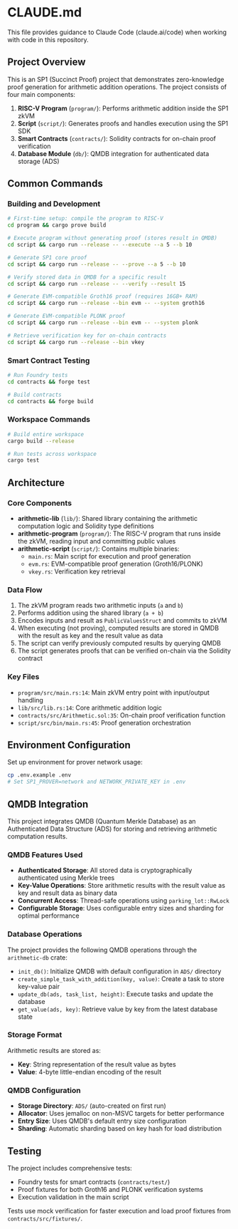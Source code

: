 # CLAUDE.md

This file provides guidance to Claude Code (claude.ai/code) when working with code in this repository.

## Project Overview

This is an SP1 (Succinct Proof) project that demonstrates zero-knowledge proof generation for arithmetic addition operations. The project consists of four main components:

1. **RISC-V Program** (`program/`): Performs arithmetic addition inside the SP1 zkVM
2. **Script** (`script/`): Generates proofs and handles execution using the SP1 SDK
3. **Smart Contracts** (`contracts/`): Solidity contracts for on-chain proof verification
4. **Database Module** (`db/`): QMDB integration for authenticated data storage (ADS)

## Common Commands

### Building and Development
```bash
# First-time setup: compile the program to RISC-V
cd program && cargo prove build

# Execute program without generating proof (stores result in QMDB)
cd script && cargo run --release -- --execute --a 5 --b 10

# Generate SP1 core proof
cd script && cargo run --release -- --prove --a 5 --b 10

# Verify stored data in QMDB for a specific result
cd script && cargo run --release -- --verify --result 15

# Generate EVM-compatible Groth16 proof (requires 16GB+ RAM)
cd script && cargo run --release --bin evm -- --system groth16

# Generate EVM-compatible PLONK proof
cd script && cargo run --release --bin evm -- --system plonk

# Retrieve verification key for on-chain contracts
cd script && cargo run --release --bin vkey
```

### Smart Contract Testing
```bash
# Run Foundry tests
cd contracts && forge test

# Build contracts
cd contracts && forge build
```

### Workspace Commands
```bash
# Build entire workspace
cargo build --release

# Run tests across workspace
cargo test
```

## Architecture

### Core Components

- **arithmetic-lib** (`lib/`): Shared library containing the arithmetic computation logic and Solidity type definitions
- **arithmetic-program** (`program/`): The RISC-V program that runs inside the zkVM, reading input and committing public values
- **arithmetic-script** (`script/`): Contains multiple binaries:
  - `main.rs`: Main script for execution and proof generation
  - `evm.rs`: EVM-compatible proof generation (Groth16/PLONK)
  - `vkey.rs`: Verification key retrieval

### Data Flow

1. The zkVM program reads two arithmetic inputs (`a` and `b`)
2. Performs addition using the shared library (`a + b`)
3. Encodes inputs and result as `PublicValuesStruct` and commits to zkVM
4. When executing (not proving), computed results are stored in QMDB with the result as key and the result value as data
5. The script can verify previously computed results by querying QMDB
6. The script generates proofs that can be verified on-chain via the Solidity contract

### Key Files

- `program/src/main.rs:14`: Main zkVM entry point with input/output handling
- `lib/src/lib.rs:14`: Core arithmetic addition logic
- `contracts/src/Arithmetic.sol:35`: On-chain proof verification function
- `script/src/bin/main.rs:45`: Proof generation orchestration

## Environment Configuration

Set up environment for prover network usage:
```bash
cp .env.example .env
# Set SP1_PROVER=network and NETWORK_PRIVATE_KEY in .env
```

## QMDB Integration

This project integrates QMDB (Quantum Merkle Database) as an Authenticated Data Structure (ADS) for storing and retrieving arithmetic computation results.

### QMDB Features Used

- **Authenticated Storage**: All stored data is cryptographically authenticated using Merkle trees
- **Key-Value Operations**: Store arithmetic results with the result value as key and result data as binary data
- **Concurrent Access**: Thread-safe operations using `parking_lot::RwLock`
- **Configurable Storage**: Uses configurable entry sizes and sharding for optimal performance

### Database Operations

The project provides the following QMDB operations through the `arithmetic-db` crate:

- `init_db()`: Initialize QMDB with default configuration in `ADS/` directory
- `create_simple_task_with_addition(key, value)`: Create a task to store key-value pair
- `update_db(ads, task_list, height)`: Execute tasks and update the database
- `get_value(ads, key)`: Retrieve value by key from the latest database state

### Storage Format

Arithmetic results are stored as:
- **Key**: String representation of the result value as bytes
- **Value**: 4-byte little-endian encoding of the result

### QMDB Configuration

- **Storage Directory**: `ADS/` (auto-created on first run)
- **Allocator**: Uses jemalloc on non-MSVC targets for better performance
- **Entry Size**: Uses QMDB's default entry size configuration
- **Sharding**: Automatic sharding based on key hash for load distribution

## Testing

The project includes comprehensive tests:
- Foundry tests for smart contracts (`contracts/test/`)
- Proof fixtures for both Groth16 and PLONK verification systems
- Execution validation in the main script

Tests use mock verification for faster execution and load proof fixtures from `contracts/src/fixtures/`.